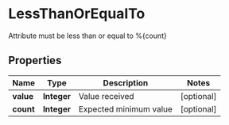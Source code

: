 

# LessThanOrEqualTo

Attribute must be less than or equal to %{count}
## Properties

Name | Type | Description | Notes
------------ | ------------- | ------------- | -------------
**value** | **Integer** | Value received |  [optional]
**count** | **Integer** | Expected minimum value |  [optional]



